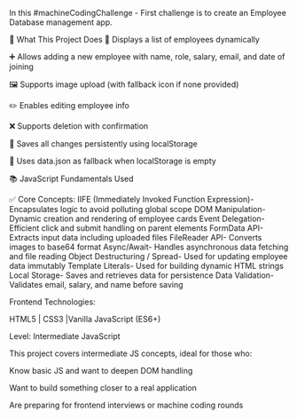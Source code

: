 In this #machineCodingChallenge - First challenge is to create an Employee Database management app.

🚀 What This Project Does
🧑 Displays a list of employees dynamically

➕ Allows adding a new employee with name, role, salary, email, and date of joining

🖼️ Supports image upload (with fallback icon if none provided)

✏️ Enables editing employee info

❌ Supports deletion with confirmation

💾 Saves all changes persistently using localStorage

🔁 Uses data.json as fallback when localStorage is empty

📚 JavaScript Fundamentals Used

✅ Core Concepts:
IIFE (Immediately Invoked Function Expression)-	Encapsulates logic to avoid polluting global scope
DOM Manipulation-	Dynamic creation and rendering of employee cards
Event Delegation-	Efficient click and submit handling on parent elements
FormData API-	Extracts input data including uploaded files
FileReader API-	Converts images to base64 format
Async/Await-	Handles asynchronous data fetching and file reading
Object Destructuring / Spread-	Used for updating employee data immutably
Template Literals-	Used for building dynamic HTML strings
Local Storage-	Saves and retrieves data for persistence
Data Validation-	Validates email, salary, and name before saving

Frontend Technologies:

HTML5 | CSS3 |Vanilla JavaScript (ES6+)

Level: Intermediate JavaScript

This project covers intermediate JS concepts, ideal for those who:

Know basic JS and want to deepen DOM handling

Want to build something closer to a real application

Are preparing for frontend interviews or machine coding rounds

